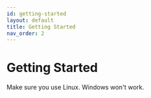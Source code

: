 ```yaml
---
id: getting-started
layout: default
title: Getting Started
nav_order: 2
---
```


# Getting Started

Make sure you use Linux. Windows won't work.
